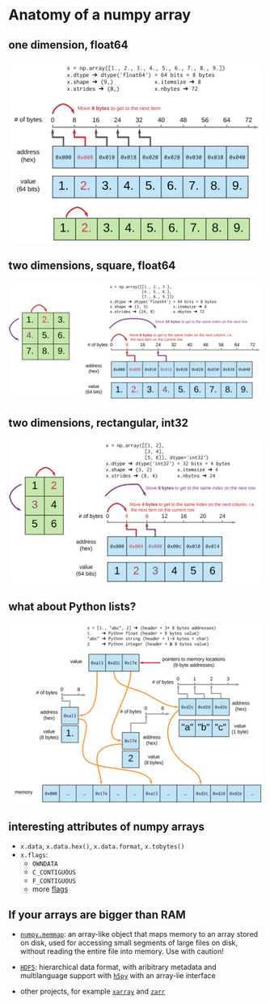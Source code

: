 # Anatomy of a numpy array
## one dimension, float64
![1d array](ndarray-memory-layout-1d.svg)

## two dimensions, square, float64
![2d array - square](ndarray-memory-layout-2d-square.svg)

## two dimensions, rectangular, int32
![2d array - rectangular](ndarray-memory-layout-2d-rectangular.svg)

## what about Python lists?
![memory layout of a Python list](python-list-memory-layout.svg)

## interesting attributes of numpy arrays
  - `x.data`, `x.data.hex()`, `x.data.format`, `x.tobytes()`
  - `x.flags`:
    - `OWNDATA`
    - `C_CONTIGUOUS`
    - `F_CONTIGUOUS`
    - more [flags](https://numpy.org/doc/stable/reference/generated/numpy.ndarray.flags.html)

## If your arrays are bigger than RAM
  - [`numpy.memmap`](https://numpy.org/doc/stable/reference/generated/numpy.memmap.html): an array-like
      object that maps memory to an array stored on disk, used for accessing small segments of large
      files on disk, without reading the entire file into memory. Use with caution!

  - [`HDF5`](https://support.hdfgroup.org/documentation/hdf5/latest/_intro_h_d_f5.html): hierarchical
      data format, with aribitrary metadata and multilanguage support
      with [`h5py`](https://docs.h5py.org/en/stable/) with an array-lie interface
  - other projects, for example [`xarray`](https://docs.xarray.dev/en/stable/) 
      and [`zarr`](https://zarr.readthedocs.io/en/stable/)

